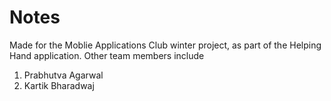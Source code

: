 # Notes
Made for the Moblie Applications Club winter project, as part of the Helping Hand application. Other team members include
1. Prabhutva Agarwal
2. Kartik Bharadwaj
